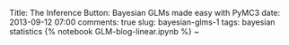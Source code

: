 Title: The Inference Button: Bayesian GLMs made easy with PyMC3
date: 2013-09-12 07:00
comments: true
slug: bayesian-glms-1
tags: bayesian statistics
{% notebook GLM-blog-linear.ipynb %}
~
